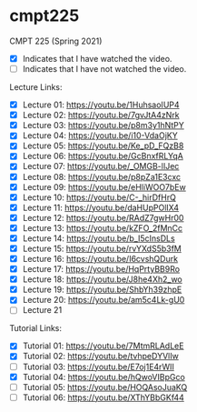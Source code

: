 # cmpt225

CMPT 225 (Spring 2021)

* [x] Indicates that I have watched the video.
* [ ] Indicates that I have not watched the video.

Lecture Links:

* [x] Lecture 01: https://youtu.be/1HuhsaoIUP4
* [x] Lecture 02: https://youtu.be/7gvJtA4zNrk
* [x] Lecture 03: https://youtu.be/p8m3y1hNtPY
* [x] Lecture 04: https://youtu.be/i10-VdaOjKY
* [x] Lecture 05: https://youtu.be/Ke_pD_FQzB8
* [x] Lecture 06: https://youtu.be/GcBnxfRLYqA
* [x] Lecture 07: https://youtu.be/_OMGB-lIJec
* [x] Lecture 08: https://youtu.be/p8pZa1E3cxc
* [x] Lecture 09: https://youtu.be/eHliWOO7bEw
* [x] Lecture 10: https://youtu.be/C-_hirDfHrQ
* [x] Lecture 11: https://youtu.be/daHUpPOlIX4
* [x] Lecture 12: https://youtu.be/RAdZ7gwHr00
* [x] Lecture 13: https://youtu.be/kZFO_2fMnCc
* [x] Lecture 14: https://youtu.be/b_I5cInsDLs
* [x] Lecture 15: https://youtu.be/rvYXdS5b3fM
* [x] Lecture 16: https://youtu.be/I6cvshQDurk
* [x] Lecture 17: https://youtu.be/HqPrtyBB9Ro
* [x] Lecture 18: https://youtu.be/J8he4Xh2_wo
* [x] Lecture 19: https://youtu.be/ShbYh39zhpE
* [x] Lecture 20: https://youtu.be/am5c4Lk-gU0
* [ ] Lecture 21

Tutorial Links:

* [x] Tutorial 01: https://youtu.be/7MtmRLAdLeE
* [x] Tutorial 02: https://youtu.be/tvhpeDYVlIw
* [ ] Tutorial 03: https://youtu.be/E7oj1E4rWII
* [x] Tutorial 04: https://youtu.be/hQwoVIBpGco
* [ ] Tutorial 05: https://youtu.be/HOQAsoJuaKQ
* [ ] Tutorial 06: https://youtu.be/XThYBbGKf44
